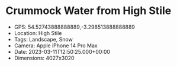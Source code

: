 # Crummock Water from High Stile

- GPS: 54.52743888888889,-3.298513888888889
- Location: High Stile
- Tags: Landscape, Snow
- Camera: Apple iPhone 14 Pro Max
- Date: 2023-03-11T12:50:25.000+00:00
- Dimensions: 4027x3020
